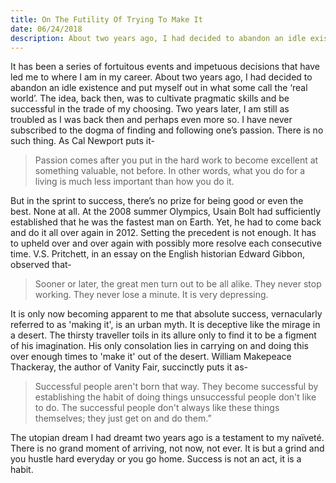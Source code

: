 ```yaml
---
title: On The Futility Of Trying To Make It
date: 06/24/2018
description: About two years ago, I had decided to abandon an idle existence and put myself out in what some call the 'real world’. The idea, back then, was to cultivate pragmatic skills and be successful in the trade of my choosing. Two years later, I am still as troubled as I was back then and perhaps even more so.
---
```


It has been a series of fortuitous events and impetuous decisions that have led me to where I am in my career. About two years ago, I had decided to abandon an idle existence and put myself out in what some call the ‘real world’. The idea, back then, was to cultivate pragmatic skills and be successful in the trade of my choosing. Two years later, I am still as troubled as I was back then and perhaps even more so. I have never subscribed to the dogma of finding and following one’s passion. There is no such thing. As Cal Newport puts it-

> Passion comes after you put in the hard work to become excellent at something valuable, not before. In other words, what you do for a living is much less important than how you do it.

But in the sprint to success, there’s no prize for being good or even the best. None at all. At the 2008 summer Olympics, Usain Bolt had sufficiently established that he was the fastest man on Earth. Yet, he had to come back and do it all over again in 2012. Setting the precedent is not enough. It has to upheld over and over again with possibly more resolve each consecutive time. V.S. Pritchett, in an essay on the English historian Edward Gibbon, observed that-

> Sooner or later, the great men turn out to be all alike. They never stop working. They never lose a minute. It is very depressing.

It is only now becoming apparent to me that absolute success, vernacularly referred to as 'making it', is an urban myth. It is deceptive like the mirage in a desert. The thirsty traveller toils in its allure only to find it to be a figment of his imagination. His only consolation lies in carrying on and doing this over enough times to 'make it' out of the desert. William Makepeace Thackeray, the author of  Vanity Fair, succinctly puts it as-

> Successful people aren't born that way. They become successful by establishing the habit of doing things unsuccessful people don't like to do. The successful people don't always like these things themselves; they just get on and do them.”

The utopian dream I had dreamt two years ago is a testament to my naïveté. There is no grand moment of arriving, not now, not ever. It is but a grind and you hustle hard everyday or you go home. Success is not an act, it is a habit.
